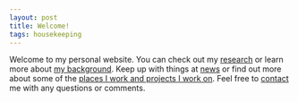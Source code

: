 ```yaml
---
layout: post
title: Welcome!
tags: housekeeping
---
```


Welcome to my personal website. You can check out my [research]({{site.url}}/research.html) or learn more about [my background]({{site.url}}/CV.html). Keep up with things at [news]({{site.url}}/news.html) or find out more about some of the [places I work and projects I work on]({{site.url}}/links.html). Feel free to [contact]({{site.url}}/contact.html) me with any questions or comments.